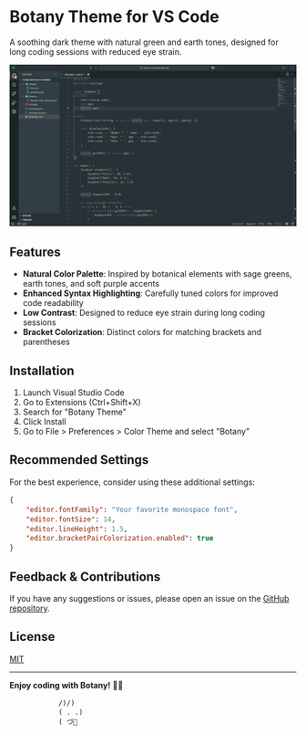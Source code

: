 # Botany Theme for VS Code

A soothing dark theme with natural green and earth tones, designed for long coding sessions with reduced eye strain.

![Botany Theme Preview](images/preview.png)

## Features

- **Natural Color Palette**: Inspired by botanical elements with sage greens, earth tones, and soft purple accents
- **Enhanced Syntax Highlighting**: Carefully tuned colors for improved code readability
- **Low Contrast**: Designed to reduce eye strain during long coding sessions
- **Bracket Colorization**: Distinct colors for matching brackets and parentheses


## Installation

1. Launch Visual Studio Code
2. Go to Extensions (Ctrl+Shift+X)
3. Search for "Botany Theme"
4. Click Install
5. Go to File > Preferences > Color Theme and select "Botany"

## Recommended Settings

For the best experience, consider using these additional settings:

```json
{
    "editor.fontFamily": "Your favorite monospace font",
    "editor.fontSize": 14,
    "editor.lineHeight": 1.5,
    "editor.bracketPairColorization.enabled": true
}
```

## Feedback & Contributions

If you have any suggestions or issues, please open an issue on the [GitHub repository](https://github.com/prabinpanta0/theme-botany).

## License

[MIT](LICENSE)

---

**Enjoy coding with Botany!** 🌱✨

```
            /)/)
            ( . .)
            ( づ🍃
```
